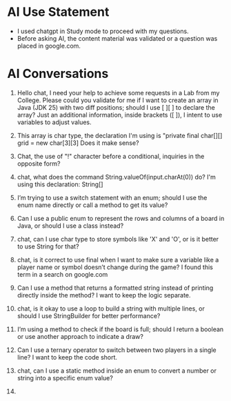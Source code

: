# AI Use Statement
- I used chatgpt in Study mode to proceed with my questions.
- Before asking AI, the content material was validated or a question was placed in google.com.

# AI Conversations
01. Hello chat, I need your help to achieve some requests in a Lab from my College. 
    Please could you validate for me if I want to create an array in Java (JDK 25) with two diff positions; should I use [ ][ ] to declare the array? 
    Just an additional information, inside brackets ([ ]), I intent to use variables to adjust values.

02. This array is char type, the declaration I'm using is "private final char[][] grid = new char[3][3]
    Does it make sense?

03. Chat, the use of "!" character before a conditional, inquiries in the opposite form?

04. chat, what does the command String.valueOf(input.charAt(0)) do? 
    I'm using this declaration: String[]

05. I’m trying to use a switch statement with an enum; should I use the enum name directly or call a method to get its value?

06. Can I use a public enum to represent the rows and columns of a board in Java, or should I use a class instead?

07. chat, can I use char type to store symbols like 'X' and 'O', or is it better to use String for that?

08. chat, is it correct to use final when I want to make sure a variable like a player name or symbol doesn’t change during the game?
    I found this term in a search on google.com

09. Can I use a method that returns a formatted string instead of printing directly inside the method? 
    I want to keep the logic separate.

10. chat, is it okay to use a loop to build a string with multiple lines, or should I use StringBuilder for better performance?

11. I’m using a method to check if the board is full; should I return a boolean or use another approach to indicate a draw?

12. Can I use a ternary operator to switch between two players in a single line? 
    I want to keep the code short.

13. chat, can I use a static method inside an enum to convert a number or string into a specific enum value?

14. 



